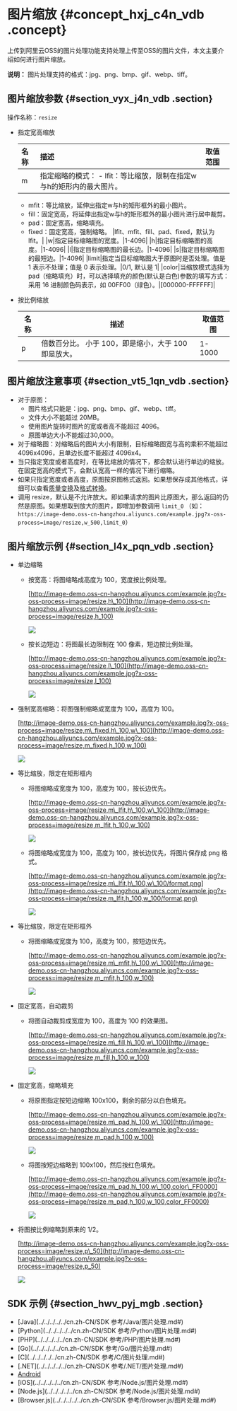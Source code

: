 # 图片缩放 {#concept_hxj_c4n_vdb .concept}

上传到阿里云OSS的图片处理功能支持处理上传至OSS的图片文件，本文主要介绍如何进行图片缩放。

**说明：** 图片处理支持的格式：jpg、png、bmp、gif、webp、tiff。

## 图片缩放参数 {#section_vyx_j4n_vdb .section}

操作名称：`resize`

-   指定宽高缩放

    |名称|描述|取值范围|
    |:-|:-|:---|
    |m|指定缩略的模式：    -   lfit：等比缩放，限制在指定w与h的矩形内的最大图片。
    -   mfit：等比缩放，延伸出指定w与h的矩形框外的最小图片。
    -   fill：固定宽高，将延伸出指定w与h的矩形框外的最小图片进行居中裁剪。
    -   pad：固定宽高，缩略填充。
    -   fixed：固定宽高，强制缩略。
|lfit、mfit、fill、pad、fixed，默认为 lfit。|
    |w|指定目标缩略图的宽度。|1-4096|
    |h|指定目标缩略图的高度。|1-4096|
    |l|指定目标缩略图的最长边。|1-4096|
    |s|指定目标缩略图的最短边。|1-4096|
    |limit|指定当目标缩略图大于原图时是否处理。值是 1 表示不处理；值是 0 表示处理。|0/1, 默认是 1|
    |color|当缩放模式选择为 pad（缩略填充）时，可以选择填充的颜色\(默认是白色\)参数的填写方式：采用 16 进制颜色码表示，如 00FF00（绿色）。|\[000000-FFFFFF\]|

-   按比例缩放

    |名称|描述|取值范围|
    |--|--|----|
    |p|倍数百分比。 小于 100，即是缩小，大于 100 即是放大。|1-1000|


## 图片缩放注意事项 {#section_vt5_1qn_vdb .section}

-   对于原图：
    -   图片格式只能是：jpg、png、bmp、gif、webp、tiff。
    -   文件大小不能超过 20MB。
    -   使用图片旋转时图片的宽或者高不能超过 4096。
    -   原图单边大小不能超过30,000。
-   对于缩略图：对缩略后的图片大小有限制，目标缩略图宽与高的乘积不能超过 4096x4096，且单边长度不能超过 4096x4。
-   当只指定宽度或者高度时，在等比缩放的情况下，都会默认进行单边的缩放。在固定宽高的模式下，会默认宽高一样的情况下进行缩略。
-   如果只指定宽度或者高度，原图按原图格式返回。如果想保存成其他格式，详细可以查看[质量变换](cn.zh-CN/数据处理/图片处理指南/格式转换/质量变换.md#)及[格式转换](cn.zh-CN/数据处理/图片处理指南/格式转换/格式转换.md#)。
-   调用 resize，默认是不允许放大。即如果请求的图片比原图大，那么返回的仍然是原图。如果想取到放大的图片，即增加参数调用 `limit_0` （如：`https://image-demo.oss-cn-hangzhou.aliyuncs.com/example.jpg?x-oss-process=image/resize,w_500,limit_0`）

## 图片缩放示例 {#section_l4x_pqn_vdb .section}

-   单边缩略
    -   按宽高：将图缩略成高度为 100，宽度按比例处理。

        [http://image-demo.oss-cn-hangzhou.aliyuncs.com/example.jpg?x-oss-process=image/resize,h\_100](http://image-demo.oss-cn-hangzhou.aliyuncs.com/example.jpg?x-oss-process=image/resize,h_100)

        ![](http://static-aliyun-doc.oss-cn-hangzhou.aliyuncs.com/assets/img/4769/15477360812414_zh-CN.jpg)

    -   按长边短边：将图最长边限制在 100 像素，短边按比例处理。

        [http://image-demo.oss-cn-hangzhou.aliyuncs.com/example.jpg?x-oss-process=image/resize,l\_100](http://image-demo.oss-cn-hangzhou.aliyuncs.com/example.jpg?x-oss-process=image/resize,l_100)

        ![](http://static-aliyun-doc.oss-cn-hangzhou.aliyuncs.com/assets/img/4769/15477360812415_zh-CN.jpg)

-   强制宽高缩略：将图强制缩略成宽度为 100，高度为 100。

    [http://image-demo.oss-cn-hangzhou.aliyuncs.com/example.jpg?x-oss-process=image/resize,m\_fixed,h\_100,w\_100](http://image-demo.oss-cn-hangzhou.aliyuncs.com/example.jpg?x-oss-process=image/resize,m_fixed,h_100,w_100)

    ![](http://static-aliyun-doc.oss-cn-hangzhou.aliyuncs.com/assets/img/4769/15477360812416_zh-CN.jpg)

-   等比缩放，限定在矩形框内
    -   将图缩略成宽度为 100，高度为 100，按长边优先。

        [http://image-demo.oss-cn-hangzhou.aliyuncs.com/example.jpg?x-oss-process=image/resize,m\_lfit,h\_100,w\_100](http://image-demo.oss-cn-hangzhou.aliyuncs.com/example.jpg?x-oss-process=image/resize,m_lfit,h_100,w_100)

        ![](http://static-aliyun-doc.oss-cn-hangzhou.aliyuncs.com/assets/img/4769/15477360822418_zh-CN.png)

    -   将图缩略成宽度为 100，高度为 100，按长边优先，将图片保存成 png 格式。

        [http://image-demo.oss-cn-hangzhou.aliyuncs.com/example.jpg?x-oss-process=image/resize,m\_lfit,h\_100,w\_100/format,png](http://image-demo.oss-cn-hangzhou.aliyuncs.com/example.jpg?x-oss-process=image/resize,m_lfit,h_100,w_100/format,png)

        ![](http://static-aliyun-doc.oss-cn-hangzhou.aliyuncs.com/assets/img/4769/15477360822419_zh-CN.png)

-   等比缩放，限定在矩形框外
    -   将图缩略成宽度为 100，高度为 100，按短边优先。

        [http://image-demo.oss-cn-hangzhou.aliyuncs.com/example.jpg?x-oss-process=image/resize,m\_mfit,h\_100,w\_100](http://image-demo.oss-cn-hangzhou.aliyuncs.com/example.jpg?x-oss-process=image/resize,m_mfit,h_100,w_100)

        ![](http://static-aliyun-doc.oss-cn-hangzhou.aliyuncs.com/assets/img/4769/15477360822420_zh-CN.jpg)

-   固定宽高，自动裁剪
    -   将图自动裁剪成宽度为 100，高度为 100 的效果图。

        [http://image-demo.oss-cn-hangzhou.aliyuncs.com/example.jpg?x-oss-process=image/resize,m\_fill,h\_100,w\_100](http://image-demo.oss-cn-hangzhou.aliyuncs.com/example.jpg?x-oss-process=image/resize,m_fill,h_100,w_100)

        ![](http://static-aliyun-doc.oss-cn-hangzhou.aliyuncs.com/assets/img/4769/15477360822421_zh-CN.jpg)

-   固定宽高，缩略填充
    -   将原图指定按短边缩略 100x100，剩余的部分以白色填充。

        [http://image-demo.oss-cn-hangzhou.aliyuncs.com/example.jpg?x-oss-process=image/resize,m\_pad,h\_100,w\_100](http://image-demo.oss-cn-hangzhou.aliyuncs.com/example.jpg?x-oss-process=image/resize,m_pad,h_100,w_100)

        ![](http://static-aliyun-doc.oss-cn-hangzhou.aliyuncs.com/assets/img/4769/15477360822422_zh-CN.jpg)

    -   将图按短边缩略到 100x100，然后按红色填充。

        [http://image-demo.oss-cn-hangzhou.aliyuncs.com/example.jpg?x-oss-process=image/resize,m\_pad,h\_100,w\_100,color\_FF0000](http://image-demo.oss-cn-hangzhou.aliyuncs.com/example.jpg?x-oss-process=image/resize,m_pad,h_100,w_100,color_FF0000)

        ![](http://static-aliyun-doc.oss-cn-hangzhou.aliyuncs.com/assets/img/4769/15477360822423_zh-CN.jpg)

-   将图按比例缩略到原来的 1/2。

    [http://image-demo.oss-cn-hangzhou.aliyuncs.com/example.jpg?x-oss-process=image/resize,p\_50](http://image-demo.oss-cn-hangzhou.aliyuncs.com/example.jpg?x-oss-process=image/resize,p_50)

    ![](http://static-aliyun-doc.oss-cn-hangzhou.aliyuncs.com/assets/img/4769/15477360822425_zh-CN.jpg)


## SDK 示例 {#section_hwv_pyj_mgb .section}

-   [Java](../../../../../cn.zh-CN/SDK 参考/Java/图片处理.md#)
-   [Python](../../../../../cn.zh-CN/SDK 参考/Python/图片处理.md#)
-   [PHP](../../../../../cn.zh-CN/SDK 参考/PHP/图片处理.md#)
-   [Go](../../../../../cn.zh-CN/SDK 参考/Go/图片处理.md#)
-   [C](../../../../../cn.zh-CN/SDK 参考/C/图片处理.md#)
-   [.NET](../../../../../cn.zh-CN/SDK 参考/.NET/图片处理.md#)
-   [Android](../../../../../cn.zh-CN/.md#)
-   [iOS](../../../../../cn.zh-CN/SDK 参考/Node.js/图片处理.md#)
-   [Node.js](../../../../../cn.zh-CN/SDK 参考/Node.js/图片处理.md#)
-   [Browser.js](../../../../../cn.zh-CN/SDK 参考/Browser.js/图片处理.md#)

